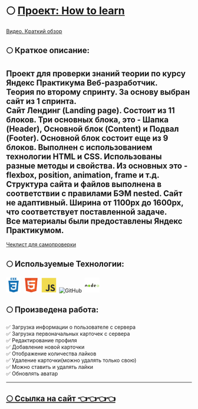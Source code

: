 # 🌕 [Проект: How to learn](https://baturinss.github.io/how-to-learn)

[Видео. Краткий обзор](https://user-images.githubusercontent.com/94468513/187517579-9dc81419-febd-4119-a782-1c47efe83f19.mp4)

## 🌕 Краткое описание:

Проект для проверки знаний теории по курсу Яндекс Практикума Веб-разработчик.    
Теория по второму спринту. За основу выбран сайт из 1 спринта.    
Сайт Лендинг (Landing page). Состоит из 11 блоков. Три основных блока, это - Шапка (Header), Основной блок (Content) и Подвал (Footer). Основной блок состоит еще из 9 блоков.
Выполнен с использованием технологии HTML и CSS. Использованы разные методы и свойства. Из основных это - flexbox, position, animation, frame и т.д. Структура сайта и файлов выполнена в соответствии с правилами БЭМ nested. Сайт не адаптивный. Ширина от 1100px до 1600px, что соответствует поставленной задаче.    
Все материалы были предоставлены Яндекс Практикумом.    
---
[Чеклист для самопроверки](https://github.com/BaturinSS/how-to-learn/files/9455814/checklist-2.pdf)

## 🌕 Используемые Технологии:
  <img src="https://github.com/devicons/devicon/blob/master/icons/css3/css3-plain-wordmark.svg"  title="CSS3" alt="CSS" width="40" height="40"/>&nbsp;
  <img src="https://github.com/devicons/devicon/blob/master/icons/html5/html5-original.svg" title="HTML5" alt="HTML" width="40" height="40"/>&nbsp;
  <img src="https://github.com/devicons/devicon/blob/master/icons/javascript/javascript-original.svg" title="JavaScript" alt="JavaScript" width="40" height="40"/>&nbsp;
  <img src="https://user-images.githubusercontent.com/78322084/162064174-194ac89a-024d-4839-aae3-22d9ee4e3a33.png"  title="GitHub" alt="GitHub" width="40" height="40"/>&nbsp;
  <img src="https://github.com/devicons/devicon/blob/master/icons/nodejs/nodejs-original-wordmark.svg" title="NodeJS" alt="NodeJS" width="40" height="40"/>&nbsp;

## 🌕 Произведена работа:

  ✅ Загрузка информации о пользователе с сервера    
  ✅ Загрузка первоначальных карточек с сервера    
  ✅ Редактирование профиля    
  ✅ Добавление новой карточки    
  ✅ Отображение количества лайков    
  ✅ Удаление карточки(можно удалять только свою)    
  ✅ Можно ставить и удалять лайки    
  ✅ Обновлять аватар    

---

## [🌕 Ссылка на сайт 👈👈👈👈](https://baturinss.github.io/how-to-learn)    

